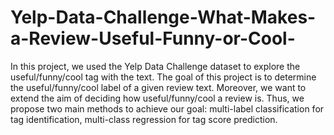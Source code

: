 # Yelp-Data-Challenge-What-Makes-a-Review-Useful-Funny-or-Cool-
In this project, we used the Yelp Data Challenge dataset to explore the useful/funny/cool tag with the text.  The goal of this project is to determine the useful/funny/cool label of a given review text. Moreover, we want to extend the aim of deciding how useful/funny/cool a review is. Thus, we propose two main methods to achieve our goal: multi-label classification for tag identification, multi-class regression for tag score prediction.
